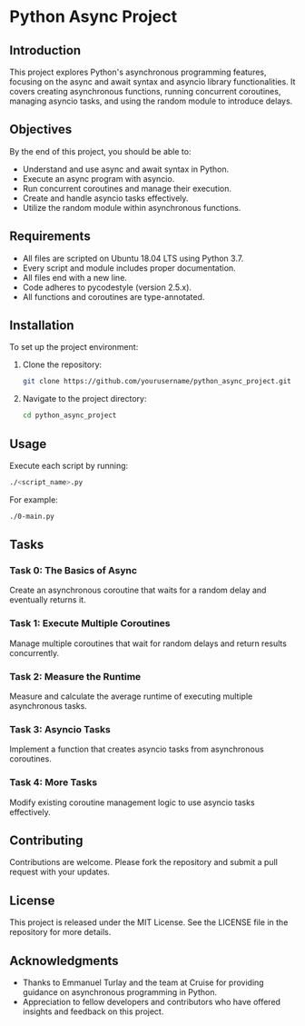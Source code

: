 
# Python Async Project

## Introduction
This project explores Python\'s asynchronous programming features, focusing on the async and await syntax and asyncio library functionalities. It covers creating asynchronous functions, running concurrent coroutines, managing asyncio tasks, and using the random module to introduce delays.

## Objectives
By the end of this project, you should be able to:
- Understand and use async and await syntax in Python.
- Execute an async program with asyncio.
- Run concurrent coroutines and manage their execution.
- Create and handle asyncio tasks effectively.
- Utilize the random module within asynchronous functions.

## Requirements
- All files are scripted on Ubuntu 18.04 LTS using Python 3.7.
- Every script and module includes proper documentation.
- All files end with a new line.
- Code adheres to pycodestyle (version 2.5.x).
- All functions and coroutines are type-annotated.

## Installation
To set up the project environment:
1. Clone the repository:
   ```bash
   git clone https://github.com/yourusername/python_async_project.git
   ```
2. Navigate to the project directory:
   ```bash
   cd python_async_project
   ```

## Usage
Execute each script by running:
```bash
./<script_name>.py
```
For example:
```bash
./0-main.py
```

## Tasks
### Task 0: The Basics of Async
Create an asynchronous coroutine that waits for a random delay and eventually returns it.

### Task 1: Execute Multiple Coroutines
Manage multiple coroutines that wait for random delays and return results concurrently.

### Task 2: Measure the Runtime
Measure and calculate the average runtime of executing multiple asynchronous tasks.

### Task 3: Asyncio Tasks
Implement a function that creates asyncio tasks from asynchronous coroutines.

### Task 4: More Tasks
Modify existing coroutine management logic to use asyncio tasks effectively.

## Contributing
Contributions are welcome. Please fork the repository and submit a pull request with your updates.

## License
This project is released under the MIT License. See the LICENSE file in the repository for more details.

## Acknowledgments
- Thanks to Emmanuel Turlay and the team at Cruise for providing guidance on asynchronous programming in Python.
- Appreciation to fellow developers and contributors who have offered insights and feedback on this project.
